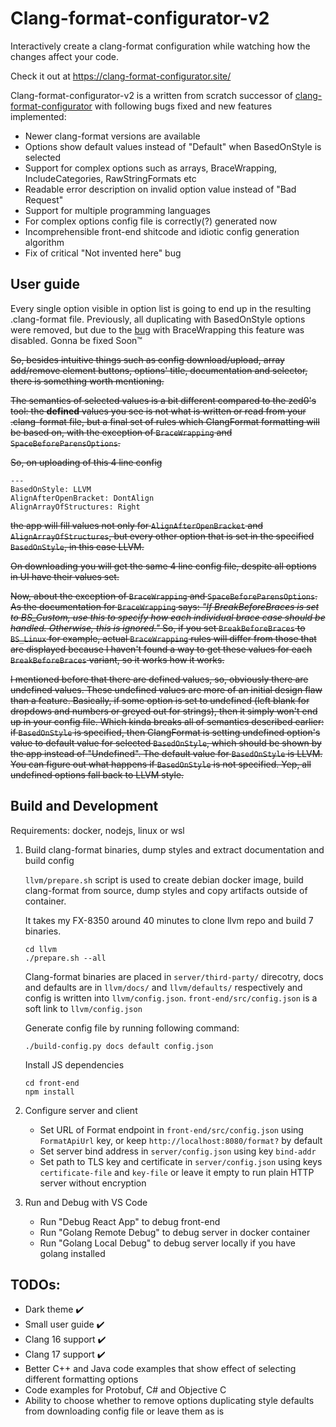 # Clang-format-configurator-v2

Interactively create a clang-format configuration while watching how the changes affect your code.

Check it out at https://clang-format-configurator.site/

Clang-format-configurator-v2 is a written from scratch successor of [clang-format-configurator](https://github.com/zed0/clang-format-configurator) with following bugs fixed and new features implemented:

- Newer clang-format versions are available
- Options show default values instead of "Default" when BasedOnStyle is selected
- Support for complex options such as arrays, BraceWrapping, IncludeCategories, RawStringFormats etc
- Readable error description on invalid option value instead of "Bad Request"
- Support for multiple programming languages
- For complex options config file is correctly(?) generated now
- Incomprehensible front-end shitcode and idiotic config generation algorithm
- Fix of critical "Not invented here" bug

## User guide

   Every single option visible in option list is going to end up in the resulting .clang-format file.
   Previously, all duplicating with BasedOnStyle options were removed, but due to the [bug](https://github.com/Wirena/clang-format-configurator-v2/issues/21) with BraceWrapping this feature was disabled. Gonna be fixed Soon™
   
  ~~So, besides intuitive things such as config download/upload, array add/remove element buttons, options' title, documentation and selector, there is something worth mentioning.~~

   ~~The semantics of selected values is a bit different compared to the zed0's tool: the **defined** values you see is not what is written or read from your .clang-format file, but a final set of rules which ClangFormat formatting will be based on, with the exception of ``BraceWrapping`` and ``SpaceBeforeParensOptions``.~~

   ~~So, on uploading of this 4 line config~~
   ```
   ---
   BasedOnStyle: LLVM
   AlignAfterOpenBracket: DontAlign
   AlignArrayOfStructures: Right
   ```
   ~~the app will fill values not only for ``AlignAfterOpenBracket`` and ``AlignArrayOfStructures``, but every other option that is set in the specified ``BasedOnStyle``, in this case LLVM.~~

   ~~On downloading you will get the same 4 line config file, despite all options in UI have their values set.~~

   ~~Now, about the exception of ``BraceWrapping`` and ``SpaceBeforeParensOptions``. As the documentation for ``BraceWrapping``  says: *"If BreakBeforeBraces is set to BS_Custom, use this to specify how each individual brace case should be handled. Otherwise, this is ignored."* So, if you set ``BreakBeforeBraces`` to ``BS_Linux`` for example, actual ``BraceWrapping`` rules will differ from those that are displayed because I haven't found a way to get these values for each ``BreakBeforeBraces`` variant, so it works how it works.~~

   ~~I mentioned before that there are defined values, so, obviously there are undefined values. These undefined values are more of an initial design flaw than a feature. Basically, if some option is set to undefined (left blank for dropdows and numbers or greyed out for strings), then it simply won't end up in your config file. Which kinda breaks all of semantics described earlier: if ``BasedOnStyle`` is specified, then ClangFormat is setting undefined option's value to default value for selected ``BasedOnStyle``, which should be shown by the app instead of "Undefined". The default value for ``BasedOnStyle`` is LLVM. You can figure out what happens if ``BasedOnStyle`` is not specified. Yep, all undefined options fall back to LLVM style.~~



## Build and Development

Requirements: docker, nodejs, linux or wsl

1. Build clang-format binaries, dump styles and extract documentation and build config
   
   ``llvm/prepare.sh`` script is used to create debian docker image, build clang-format from source, dump styles and copy artifacts outside of container. 
   
   It takes my FX-8350 around 40 minutes to clone llvm repo and build 7 binaries. 
   
   ```
   cd llvm
   ./prepare.sh --all
   ```
   Clang-format binaries are placed in ``server/third-party/`` direcotry, docs and defaults are in ``llvm/docs/`` and ``llvm/defaults/`` respectively and config is written into ``llvm/config.json``. ``front-end/src/config.json`` is a soft link to ``llvm/config.json``

   Generate config file by running following command:

   ```
   ./build-config.py docs default config.json
   ``` 

   Install JS dependencies

   ```
   cd front-end
   npm install
   ```

2. Configure server and client
   
   - Set URL of Format endpoint in ``front-end/src/config.json`` using ``FormatApiUrl`` key, or keep ``http://localhost:8080/format?`` by default
   - Set server bind address in ``server/config.json`` using key ``bind-addr``
   - Set path to TLS key and certificate in ``server/config.json`` using keys ``certificate-file`` and ``key-file`` or leave it empty to run plain HTTP server without encryption
  
3. Run and Debug with VS Code
   
   - Run "Debug React App" to debug front-end
   - Run "Golang Remote Debug" to debug server in docker container
   - Run "Golang Local Debug" to debug server locally if you have golang installed


## TODOs:
   - Dark theme :heavy_check_mark:
   - Small user guide :heavy_check_mark:
   - Clang 16 support :heavy_check_mark:
   - Clang 17 support :heavy_check_mark:
   - Better C++ and Java code examples that show effect of selecting different formatting options
   - Code examples for Protobuf, C# and Objective C
   - Ability to choose whether to remove options duplicating style defaults from downloading config file or leave them as is 
